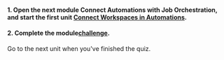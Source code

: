 <head><base target="_blank"> </head>

#### **1. Open the next modul****e Connect Automations with Job Orchestration****,** and start the first unit [Connect Workspaces in Automations](https://safe.my.trailhead.com/en/content/safe/modules/connect-automations-with-job-orchestration/connect-workspaces-in-automations?trail_id=automate-data-integration-tasks).

  


#### **2. Complete the module**[**challenge**](https://safe.my.trailhead.com/en/content/safe/modules/connect-automations-with-job-orchestration/connect-workspaces-in-automations?trail_id=automate-data-integration-tasks#challenge).

Go to the next unit when you've finished the quiz.


